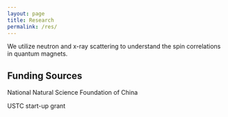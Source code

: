 ```yaml
---
layout: page
title: Research
permalink: /res/
---
```


We utilize neutron and x-ray scattering to understand the spin correlations in quantum magnets.


## Funding Sources ##

National Natural Science Foundation of China

USTC start-up grant


